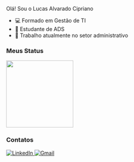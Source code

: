 Olá! Sou o Lucas Alvarado Cipriano 

- 💻 Formado em Gestão de TI
- 📖 Estudante de ADS
- 📝 Trabalho atualmente no setor administrativo

### Meus Status
<div>
      <img height="180em" src="https://github-readme-stats-sigma-five.vercel.app/api?username=LucasACipriano&show_icons=true&theme=dracula&include_all_commits=true&count_private=true" />
</div>

### Contatos

<a href="https://www.linkedin.com/in/lucas-alvarado-cipriano-12a500293" target="_blank">
  <img src="https://img.shields.io/badge/LinkedIn-blue?style=for-the-badge&logo=linkedin" alt="LinkedIn">
</a>

<a href="mailto:lucasalvaradocipriano@gmail.com" target="_blank">
  <img src="https://img.shields.io/badge/Gmail-D14836?style=for-the-badge&logo=gmail&logoColor=white" alt="Gmail">
</a>
